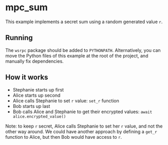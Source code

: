 # mpc_sum

This example implements a secret sum using a random
generated value `r`.

## Running

The `wsrpc` package should be added to `PYTHONPATH`.
Alternatively, you can move the Python files of this example
at the root of the project, and manually fix dependencies. 


## How it works

- Stephanie starts up first
- Alice starts up second
- Alice calls Stephanie to set `r` value: `set_r` function
- Bob starts up last
- Bob calls Alice and Stephanie to get their
encrypted values: `await alice.encrypted_value()`

Note: to keep `r` secret, Alice calls Stephanie to
set her `r` value, and not the other way around. 
We could have another approach by defining a
`get_r` function to Alice, but then Bob would 
have access to `r`.
